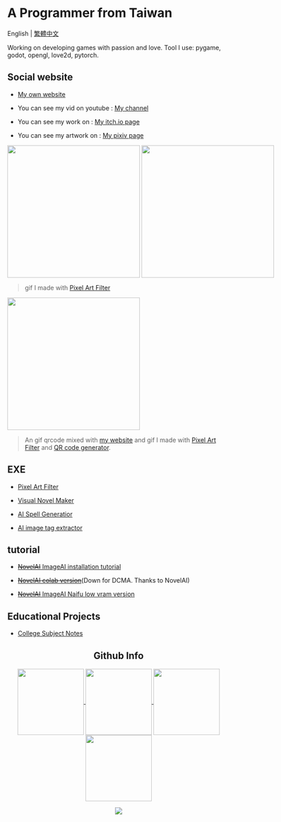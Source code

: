 # A Programmer from Taiwan
English | [繁體中文](https://github.com/JingShing/JingShing/blob/main/README_TCH.md)

Working on developing games with passion and love. Tool I use: pygame, godot, opengl, love2d, pytorch.
## Social website
* [My own website](https://jingshing.com/)

* You can see my vid on youtube : [My channel](https://www.youtube.com/channel/UC2cU-8zZmT8uXfjdTQqD7QQ)

* You can see my work on : [My itch.io page](https://jingshing.itch.io/)

* You can see my artwork on : [My pixiv page](https://www.pixiv.net/users/17213989)
<div style="width:960px; margin:0 auto;">
<img align="center" height="300em" src="https://raw.githubusercontent.com/JingShing-Tools/Pixel-Art-transform-in-python/main/sample/gif2.gif">
<img align="center" height="300em" src="https://raw.githubusercontent.com/JingShing-Tools/Pixel-Art-transform-in-python/main/sample/subarasi.gif">
</div>

> gif I made with [Pixel Art Filter](https://jingshing.itch.io/pixel-art-filter)

<div style="width:960px; margin:0 auto;">
  <img align="center" height="300em" src="https://raw.githubusercontent.com/JingShing/QR-Code-Generator/main/sample/qrcode2.gif">
</div>

> An gif qrcode mixed with [my website](jingshing.com) and gif I made with [Pixel Art Filter](https://jingshing.itch.io/pixel-art-filter) and [QR code generator](https://github.com/JingShing/QR-Code-Generator).
## EXE

* [Pixel Art Filter](https://jingshing.itch.io/pixel-art-filter)

* [Visual Novel Maker](https://github.com/JingShing/Visual-Novel-Editor)

* [AI Spell Generatior](https://github.com/JingShing/AI-Drawing-Spell-Generator)

* [AI image tag extractor](https://github.com/JingShing/AI-image-tag-extractor)

## tutorial
* [~~NovelAI~~  ImageAI installation tutorial](https://github.com/JingShing/NovelAI-installation-tutorial)

* ~~[NovelAI colab version](https://github.com/JingShing/novelai-colab-ver)~~(Down for DCMA. Thanks to NovelAI)

* [~~NovelAI~~  ImageAI Naifu low vram version](https://github.com/JingShing/NovelAI-4chan-lowvram-ver)

## Educational Projects
* [College Subject Notes](https://github.com/university-subject/.github/blob/main/profile/README.md)
<h2 align="center">Github Info</h2>
<p align="center">
  <a href="https://github.com/JingShing">
    <img align="center"
         height="150em"
         src="https://github-readme-stats.vercel.app/api?username=JingShing&show_icons=true&include_all_commits=true&count_private=true&theme=apprentice&hide_border=true&bg_color=0D1117" />
  </a>
    
  <a href="https://github.com/JingShing">
    <img align="center"
         height="150em"
         src="https://github-readme-streak-stats.herokuapp.com/?user=JingShing&theme=black-ice&hide_border=true&stroke=0000&background=0D1117&ring=e05397&fire=e05397&currStreakLabel=e05397" />
  </a>
  <a href="https://github.com/JingShing">
    <img align="center"
         height="150em"
         src="https://github-readme-stats.vercel.app/api/top-langs?username=JingShing&show_icons=true&include_all_commits=true&count_private=true&theme=apprentice&hide_border=true&bg_color=0D1117&layout=compact"
    />
  </a>
    <a href="https://github.com/JingShing">
    <img align="center"
         height="150em"
         src="https://activity-graph.herokuapp.com/graph?username=JingShing&custom_title=My%20Activity%20Graph!&hide_border=true&bg_color=0D1117&line=fff&point=fff&theme=github" />
  </a>
</p>

<p align="center">
  <a href="https://github.com/JingShing">
    <img
      align="center"
      src="https://github-profile-trophy.vercel.app/?username=JingShing&theme=onedark&no-frame=true&row=1&&margin-w=20&no-bg=true"/>
  </a>
</a>
</p>
